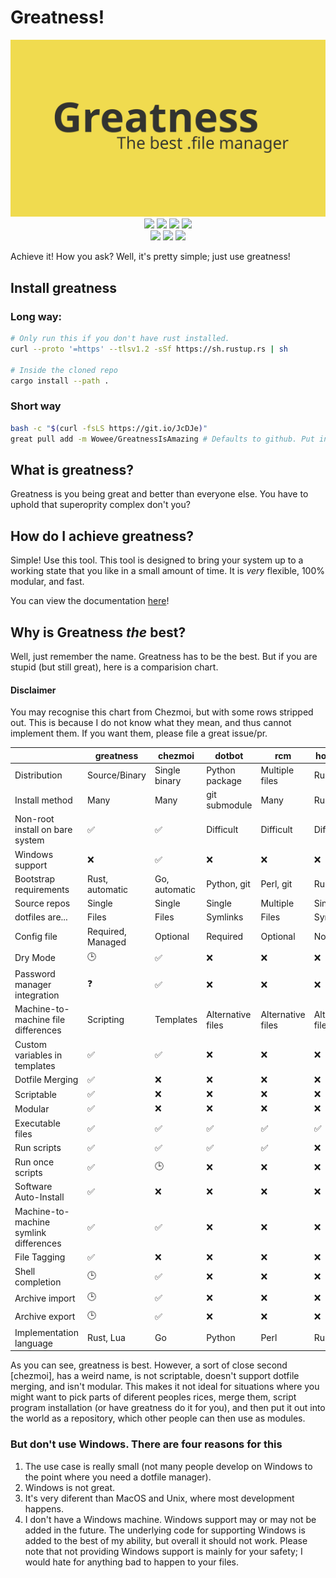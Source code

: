 # Greatness!
<p align="center">
  <a href="github.com/IsaccBarker/Greatness" target="blank"><img src="assets/greatness.png" alt="Greatness Logo" /></a>
  <img src="https://forthebadge.com/images/badges/powered-by-electricity.svg">
  <img src="https://forthebadge.com/images/badges/compatibility-betamax.svg">
  <img src="https://forthebadge.com/images/badges/works-on-my-machine.svg">
  <img src="https://forthebadge.com/images/badges/uses-git.svg">
  <br>
  <img src="https://img.shields.io/badge/PRs-welcome-brightgreen.svg?style=flat-square)](http://makeapullrequest.com">
  <img src="https://img.shields.io/github/last-commit/IsaccBarker/Greatness">
  <img src="https://img.shields.io/github/all-contributors/IsaccBarker/Greatness/main?logo=f">
</p>
Achieve it! How you ask? Well, it's pretty simple; just use greatness!

## Install greatness
### Long way:
```bash
# Only run this if you don't have rust installed.
curl --proto '=https' --tlsv1.2 -sSf https://sh.rustup.rs | sh

# Inside the cloned repo
cargo install --path .
```
### Short way
```bash
bash -c "$(curl -fsLS https://git.io/JcDJe)"
great pull add -m Wowee/GreatnessIsAmazing # Defaults to github. Put in a full URL if you don't use GitHub!
```

## What is greatness?
Greatness is you being great and better than everyone else. You have to uphold that superoprity complex don't you?

## How do I achieve greatness?
Simple! Use this tool. This tool is designed to bring your system up to a working state that you like in a small amount of time. It is *very* flexible, 100% modular, and fast.

You can view the documentation [here](docs/SUMMARY.md)!

## Why is Greatness *the* best?
Well, just remember the name. Greatness has to be the best. But if you are stupid (but still great), here is a comparision chart.
#### Disclaimer
You may recognise this chart from Chezmoi, but with some rows stripped out. This is because I do not know what they mean, and thus cannot implement them. If you want them, please file a great issue/pr.

|                                        | greatness         | chezmoi       | dotbot            | rcm               | homesick          | yadm          | bare git   |
| -------------------------------------- | ----------------- | ------------- | ----------------- | ----------------- | ----------------- | ------------- | ---------- |
| Distribution                           | Source/Binary     | Single binary | Python package    | Multiple files    | Ruby gem          | Single script | n/a        |
| Install method                         | Many              | Many          | git submodule     | Many              | Ruby gem          | Many          | Manual     |
| Non-root install on bare system        | ✅                | ✅            | Difficult         | Difficult         | Difficult         | ✅            | ✅         |
| Windows support                        | ❌                | ✅            | ❌                | ❌                | ❌                | ❌            | ✅         |
| Bootstrap requirements                 | Rust, automatic   | Go, automatic | Python, git       | Perl, git         | Ruby, git         | git           | git        |
| Source repos                           | Single            | Single        | Single            | Multiple          | Single            | Single        | Single     |
| dotfiles are...                        | Files             | Files         | Symlinks          | Files             | Symlinks          | Files         | Files      |
| Config file                            | Required, Managed | Optional      | Required          | Optional          | None              | None          | Optional   |
| Dry Mode                               | 🕒                | ✅            | ❌                | ❌                | ❌                | ✅            | ✅         |
| Password manager integration           | ❓                | ✅            | ❌                | ❌                | ❌                | ❌            | ❌         |
| Machine-to-machine file differences    | Scripting         | Templates     | Alternative files | Alternative files | Alternative files | Templates     | Manual     |
| Custom variables in templates          | ✅                | ✅            | ❌                | ❌                | ❌                | ❌            | ❌         |
| Dotfile Merging                        | ✅                | ❌            | ❌                | ❌                | ❌                | ❌            | ❌         |
| Scriptable                             | ✅                | ❌            | ❌                | ❌                | ❌                | ❌            | ❌         |
| Modular                                | ✅                | ❌            | ❌                | ❌                | ❌                | ❌            | ❌         |
| Executable files                       | ✅                | ✅            | ✅                | ✅                | ✅                | ❌            | ✅         |
| Run scripts                            | ✅                | ✅            | ✅                | ✅                | ❌                | ❌            | ❌         |
| Run once scripts                       | ✅                | 🕒            | ❌                | ❌                | ❌                | ❌            | ❌         |
| Software Auto-Install                  | ✅                | ❌            | ❌                | ❌                | ❌                | ❌            | ❌         |
| Machine-to-machine symlink differences | ✅                | ✅            | ❌                | ❌                | ❌                | ✅            | ❌         |
| File Tagging                           | ✅                | ❌            | ❌                | ❌                | ❌                | ❌            | ❌         |
| Shell completion                       | 🕒                | ✅            | ❌                | ❌                | ❌                | ✅            | ✅         |
| Archive import                         | 🕒                | ✅            | ❌                | ❌                | ❌                | ❌            | ❌         |
| Archive export                         | 🕒                | ✅            | ❌                | ❌                | ❌                | ❌            | ✅         |
| Implementation language                | Rust, Lua         | Go            | Python            | Perl              | Ruby              | Bash          | C          |

As you can see, greatness is best. However, a sort of close second [chezmoi], has a weird name, is not scriptable, doesn't support dotfile merging, and isn't modular. This makes it not ideal for situations where you might want to pick parts of diferent peoples rices, merge them, script program installation (or have greatness do it for you), and then put it out into the world as a repository, which other people can then use as modules.

### But don't use Windows. There are four reasons for this
1. The use case is really small (not many people develop on Windows to the point where you need a dotfile manager).
2. Windows is not great.
3. It's very diferent than MacOS and Unix, where most development happens.
4. I don't have a Windows machine.
Windows support may or may not be added in the future. The underlying code for supporting Windows is added to the best of my ability, but overall it should not work. Please note that not providing Windows support is mainly for your safety; I would hate for anything bad to happen to your files.
